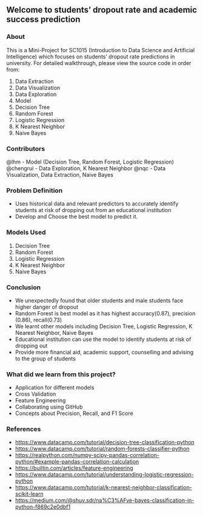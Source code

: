 ## Welcome to students’ dropout rate and academic success prediction

### About
This is a Mini-Project for SC1015 (Introduction to Data Science and Artificial Intelligence) which focuses on students’ dropout rate predictions in university. For detailed walkthrough, please view the source code in order from:
1. Data Extraction
2. Data Visualization
3. Data Exploration
4. Model
5. Decision Tree
6. Random Forest
7. Logistic Regression
8. K Nearest Neighbor
9. Naive Bayes

### Contributors
@lhm - Model (Decision Tree, Random Forest, Logistic Regression)
@chengrui - Data Exploration, K Nearest Neighbor
@nqc - Data Visualization, Data Extraction, Naive Bayes

### Problem Definition
- Uses historical data and relevant predictors to accurately identify students at risk of dropping out from an educational institution
- Develop and Choose the best model to predict it.

### Models Used
1. Decision Tree
2. Random Forest
3. Logistic Regression
4. K Nearest Neighbor
5. Naive Bayes

### Conclusion
- We unexpectedly found that older students and male students face higher danger of dropout
- Random Forest is best model as it has highest accuracy(0.87), precision (0.86), recall(0.73)
- We learnt other models including Decision Tree, Logistic Regression, K Nearest Neighbor, Naive Bayes
- Educational institution can use the model to identify students at risk of dropping out
- Provide more financial aid, academic support, counselling and advising to the group of students 

### What did we learn from this project?
- Application for different models
- Cross Validation
- Feature Engineering
- Collaborating using GitHub
- Concepts about Precision, Recall, and F1 Score

### References
- https://www.datacamp.com/tutorial/decision-tree-classification-python
- https://www.datacamp.com/tutorial/random-forests-classifier-python
- https://realpython.com/numpy-scipy-pandas-correlation-python/#example-pandas-correlation-calculation
- https://builtin.com/articles/feature-engineering
- https://www.datacamp.com/tutorial/understanding-logistic-regression-python
- https://www.datacamp.com/tutorial/k-nearest-neighbor-classification-scikit-learn
- https://medium.com/@shuv.sdr/na%C3%AFve-bayes-classification-in-python-f869c2e0dbf1
